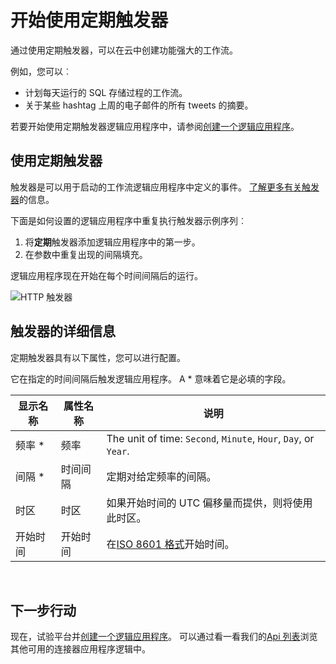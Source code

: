 <properties
    pageTitle="在应用程序逻辑中添加定期触发器 |Microsoft Azure"
    description="定期触发器，以及如何使用 Azure 的逻辑应用程序的概述。"
    services=""
    documentationCenter=""
    authors="jeffhollan"
    manager="erikre"
    editor=""
    tags="connectors"/>

<tags
   ms.service="logic-apps"
   ms.devlang="na"
   ms.topic="article"
   ms.tgt_pltfrm="na"
   ms.workload="na"
   ms.date="07/18/2016"
   ms.author="jehollan"/>

# <a name="get-started-with-the-recurrence-trigger"></a>开始使用定期触发器

通过使用定期触发器，可以在云中创建功能强大的工作流。

例如，您可以︰

- 计划每天运行的 SQL 存储过程的工作流。
- 关于某些 hashtag 上周的电子邮件的所有 tweets 的摘要。

若要开始使用定期触发器逻辑应用程序中，请参阅[创建一个逻辑应用程序](../app-service-logic/app-service-logic-create-a-logic-app.md)。

## <a name="use-a-recurrence-trigger"></a>使用定期触发器

触发器是可以用于启动的工作流逻辑应用程序中定义的事件。 [了解更多有关触发器](connectors-overview.md)的信息。

下面是如何设置的逻辑应用程序中重复执行触发器示例序列︰

1. 将**定期**触发器添加逻辑应用程序中的第一步。
2. 在参数中重复出现的间隔填充。

逻辑应用程序现在开始在每个时间间隔后的运行。

![HTTP 触发器](./media/connectors-native-recurrence/using-trigger.png)

## <a name="trigger-details"></a>触发器的详细信息

定期触发器具有以下属性，您可以进行配置。

它在指定的时间间隔后触发逻辑应用程序。
A * 意味着它是必填的字段。

|显示名称|属性名称|说明|
|---|---|---|
|频率 *|频率|The unit of time: `Second`, `Minute`, `Hour`, `Day`, or `Year`.|
|间隔 *|时间间隔|定期对给定频率的间隔。|
|时区|时区|如果开始时间的 UTC 偏移量而提供，则将使用此时区。|
|开始时间|开始时间|在[ISO 8601 格式](https://en.wikipedia.org/wiki/ISO_8601#Combined_date_and_time_representations)开始时间。|
<br>


## <a name="next-steps"></a>下一步行动

现在，试验平台并[创建一个逻辑应用程序](../app-service-logic/app-service-logic-create-a-logic-app.md)。 可以通过看一看我们的[Api 列表](apis-list.md)浏览其他可用的连接器应用程序逻辑中。
